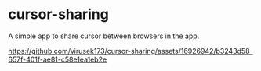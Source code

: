 # cursor-sharing

A simple app to share cursor between browsers in the app.

https://github.com/virusek173/cursor-sharing/assets/16926942/b3243d58-657f-401f-ae81-c58e1ea1eb2e
